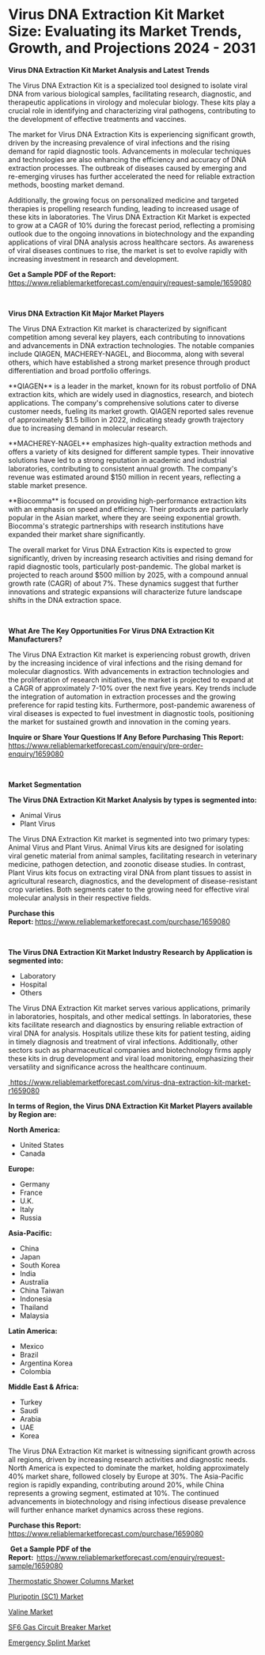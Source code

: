 <p><h1>Virus DNA Extraction Kit Market Size: Evaluating its Market Trends, Growth, and Projections 2024 - 2031</h1></p><p><strong>Virus DNA Extraction Kit Market Analysis and Latest Trends</strong></p>
<p><p>The Virus DNA Extraction Kit is a specialized tool designed to isolate viral DNA from various biological samples, facilitating research, diagnostic, and therapeutic applications in virology and molecular biology. These kits play a crucial role in identifying and characterizing viral pathogens, contributing to the development of effective treatments and vaccines.</p><p>The market for Virus DNA Extraction Kits is experiencing significant growth, driven by the increasing prevalence of viral infections and the rising demand for rapid diagnostic tools. Advancements in molecular techniques and technologies are also enhancing the efficiency and accuracy of DNA extraction processes. The outbreak of diseases caused by emerging and re-emerging viruses has further accelerated the need for reliable extraction methods, boosting market demand.</p><p>Additionally, the growing focus on personalized medicine and targeted therapies is propelling research funding, leading to increased usage of these kits in laboratories. The Virus DNA Extraction Kit Market is expected to grow at a CAGR of 10% during the forecast period, reflecting a promising outlook due to the ongoing innovations in biotechnology and the expanding applications of viral DNA analysis across healthcare sectors. As awareness of viral diseases continues to rise, the market is set to evolve rapidly with increasing investment in research and development.</p></p>
<p><strong>Get a Sample PDF of the Report:&nbsp;</strong> <a href="https://www.reliablemarketforecast.com/enquiry/request-sample/1659080?utm_campaign=1159&utm_medium=2&utm_source=Github&utm_content=ia&utm_term=28092024&utm_id=virus-dna-extraction-kit">https://www.reliablemarketforecast.com/enquiry/request-sample/1659080</a></p>
<p>&nbsp;</p>
<p><strong>Virus DNA Extraction Kit Major Market Players</strong></p>
<p><p>The Virus DNA Extraction Kit market is characterized by significant competition among several key players, each contributing to innovations and advancements in DNA extraction technologies. The notable companies include QIAGEN, MACHEREY-NAGEL, and Biocomma, along with several others, which have established a strong market presence through product differentiation and broad portfolio offerings.</p><p>**QIAGEN** is a leader in the market, known for its robust portfolio of DNA extraction kits, which are widely used in diagnostics, research, and biotech applications. The company's comprehensive solutions cater to diverse customer needs, fueling its market growth. QIAGEN reported sales revenue of approximately $1.5 billion in 2022, indicating steady growth trajectory due to increasing demand in molecular research.</p><p>**MACHEREY-NAGEL** emphasizes high-quality extraction methods and offers a variety of kits designed for different sample types. Their innovative solutions have led to a strong reputation in academic and industrial laboratories, contributing to consistent annual growth. The company's revenue was estimated around $150 million in recent years, reflecting a stable market presence.</p><p>**Biocomma** is focused on providing high-performance extraction kits with an emphasis on speed and efficiency. Their products are particularly popular in the Asian market, where they are seeing exponential growth. Biocomma's strategic partnerships with research institutions have expanded their market share significantly.</p><p>The overall market for Virus DNA Extraction Kits is expected to grow significantly, driven by increasing research activities and rising demand for rapid diagnostic tools, particularly post-pandemic. The global market is projected to reach around $500 million by 2025, with a compound annual growth rate (CAGR) of about 7%. These dynamics suggest that further innovations and strategic expansions will characterize future landscape shifts in the DNA extraction space.</p></p>
<p>&nbsp;</p>
<p><strong>What Are The Key Opportunities For Virus DNA Extraction Kit Manufacturers?</strong></p>
<p><p>The Virus DNA Extraction Kit market is experiencing robust growth, driven by the increasing incidence of viral infections and the rising demand for molecular diagnostics. With advancements in extraction technologies and the proliferation of research initiatives, the market is projected to expand at a CAGR of approximately 7-10% over the next five years. Key trends include the integration of automation in extraction processes and the growing preference for rapid testing kits. Furthermore, post-pandemic awareness of viral diseases is expected to fuel investment in diagnostic tools, positioning the market for sustained growth and innovation in the coming years.</p></p>
<p><strong>Inquire or Share Your Questions If Any Before Purchasing This Report:</strong> <a href="https://www.reliablemarketforecast.com/enquiry/pre-order-enquiry/1659080?utm_campaign=1159&utm_medium=2&utm_source=Github&utm_content=ia&utm_term=28092024&utm_id=virus-dna-extraction-kit">https://www.reliablemarketforecast.com/enquiry/pre-order-enquiry/1659080</a></p>
<p>&nbsp;</p>
<p><strong>Market Segmentation</strong></p>
<p><strong>The Virus DNA Extraction Kit Market Analysis by types is segmented into:</strong></p>
<p><ul><li>Animal Virus</li><li>Plant Virus</li></ul></p>
<p><p>The Virus DNA Extraction Kit market is segmented into two primary types: Animal Virus and Plant Virus. Animal Virus kits are designed for isolating viral genetic material from animal samples, facilitating research in veterinary medicine, pathogen detection, and zoonotic disease studies. In contrast, Plant Virus kits focus on extracting viral DNA from plant tissues to assist in agricultural research, diagnostics, and the development of disease-resistant crop varieties. Both segments cater to the growing need for effective viral molecular analysis in their respective fields.</p></p>
<p><strong>Purchase this Report:&nbsp;</strong><a href="https://www.reliablemarketforecast.com/purchase/1659080?utm_campaign=1159&utm_medium=2&utm_source=Github&utm_content=ia&utm_term=28092024&utm_id=virus-dna-extraction-kit">https://www.reliablemarketforecast.com/purchase/1659080</a></p>
<p>&nbsp;</p>
<p><strong>The Virus DNA Extraction Kit Market Industry Research by Application is segmented into:</strong></p>
<p><ul><li>Laboratory</li><li>Hospital</li><li>Others</li></ul></p>
<p><p>The Virus DNA Extraction Kit market serves various applications, primarily in laboratories, hospitals, and other medical settings. In laboratories, these kits facilitate research and diagnostics by ensuring reliable extraction of viral DNA for analysis. Hospitals utilize these kits for patient testing, aiding in timely diagnosis and treatment of viral infections. Additionally, other sectors such as pharmaceutical companies and biotechnology firms apply these kits in drug development and viral load monitoring, emphasizing their versatility and significance across the healthcare continuum.</p></p>
<p><a href="https://www.reliablemarketforecast.com/virus-dna-extraction-kit-market-r1659080?utm_campaign=1159&utm_medium=2&utm_source=Github&utm_content=ia&utm_term=28092024&utm_id=virus-dna-extraction-kit">&nbsp;https://www.reliablemarketforecast.com/virus-dna-extraction-kit-market-r1659080</a></p>
<p><strong>In terms of Region, the Virus DNA Extraction Kit Market Players available by Region are:</strong></p>
<p>
    <p> <strong> North America: </strong>
        <ul>
            <li>United States</li>
            <li>Canada</li>
        </ul>
        </p> 
    <p> <strong> Europe: </strong>
        <ul>
            <li>Germany</li>
            <li>France</li>
            <li>U.K.</li>
            <li>Italy</li>
            <li>Russia</li>
        </ul>
        </p> 
    <p> <strong> Asia-Pacific: </strong>
        <ul>
            <li>China</li>
            <li>Japan</li>
            <li>South Korea</li>
            <li>India</li>
            <li>Australia</li>
            <li>China Taiwan</li>
            <li>Indonesia</li>
            <li>Thailand</li>
            <li>Malaysia</li>
        </ul>
        </p> 
    <p> <strong> Latin America: </strong>
        <ul>
            <li>Mexico</li>
            <li>Brazil</li>
            <li>Argentina Korea</li>
            <li>Colombia</li>
        </ul>
        </p> 
    <p> <strong> Middle East & Africa: </strong>
        <ul>
            <li>Turkey</li>
            <li>Saudi</li>
            <li>Arabia</li>
            <li>UAE</li>
            <li>Korea</li>
        </ul>
    </p>
    </p>
<p><p>The Virus DNA Extraction Kit market is witnessing significant growth across all regions, driven by increasing research activities and diagnostic needs. North America is expected to dominate the market, holding approximately 40% market share, followed closely by Europe at 30%. The Asia-Pacific region is rapidly expanding, contributing around 20%, while China represents a growing segment, estimated at 10%. The continued advancements in biotechnology and rising infectious disease prevalence will further enhance market dynamics across these regions.</p></p>
<p><strong>Purchase this Report: </strong><a href="https://www.reliablemarketforecast.com/purchase/1659080?utm_campaign=1159&utm_medium=2&utm_source=Github&utm_content=ia&utm_term=28092024&utm_id=virus-dna-extraction-kit">https://www.reliablemarketforecast.com/purchase/1659080</a></p>
<p>&nbsp;<strong>Get a Sample PDF of the Report:&nbsp;&nbsp;</strong><a href="https://www.reliablemarketforecast.com/enquiry/request-sample/1659080?utm_campaign=1159&utm_medium=2&utm_source=Github&utm_content=ia&utm_term=28092024&utm_id=virus-dna-extraction-kit">https://www.reliablemarketforecast.com/enquiry/request-sample/1659080</a></p>
<p><strong></strong></p>
<p><p><a href="https://issuu.com/reportprime-2/docs/thermostatic-shower-columns-market-_3329995cf801f3?utm_campaign=1159&utm_medium=2&utm_source=Github&utm_content=ia&utm_term=28092024&utm_id=virus-dna-extraction-kit">Thermostatic Shower Columns Market</a></p><p><a href="https://github.com/ChiragRP21/Market-Research-Report-List-6/blob/main/pluripotin-sc1-market.md?utm_campaign=1159&utm_medium=2&utm_source=Github&utm_content=ia&utm_term=28092024&utm_id=virus-dna-extraction-kit">Pluripotin (SC1) Market</a></p><p><a href="https://www.linkedin.com/pulse/how-valine-market-evolved-key-trends-regional-dynamics-cu4we?trackingId=4dB1orLEQp6Vf9q6iLQXfQ%3D%3D&utm_campaign=1159&utm_medium=2&utm_source=Github&utm_content=ia&utm_term=28092024&utm_id=virus-dna-extraction-kit">Valine Market</a></p><p><a href="https://www.linkedin.com/pulse/global-sf6-gas-circuit-breaker-market-exploring-share-trends-g4wsc?trackingId=evO01jGzSFGX1wJTzgyjZg%3D%3D&utm_campaign=1159&utm_medium=2&utm_source=Github&utm_content=ia&utm_term=28092024&utm_id=virus-dna-extraction-kit">SF6 Gas Circuit Breaker Market</a></p><p><a href="https://issuu.com/reportprime-2/docs/emergency-splint-market-size-2030.p_df06daf4316bf1?utm_campaign=1159&utm_medium=2&utm_source=Github&utm_content=ia&utm_term=28092024&utm_id=virus-dna-extraction-kit">Emergency Splint Market</a></p></p>
